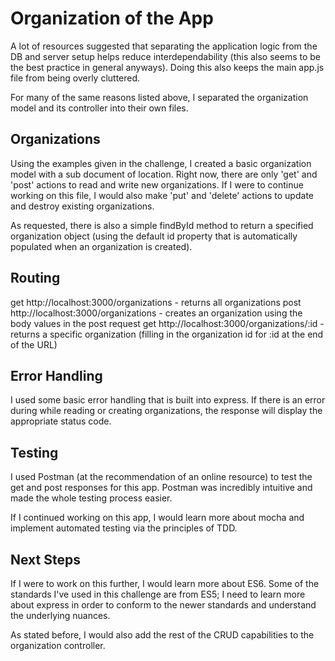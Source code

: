 # Organization of the App

 A lot of resources suggested that separating the application logic from the DB and server setup helps reduce interdependability (this also seems to be the best practice in general anyways). Doing this also keeps the main app.js file from being overly cluttered.

For many of the same reasons listed above, I separated the organization model and its controller into their own files.

## Organizations

Using the examples given in the challenge, I created a basic organization model with a sub document of location. Right now, there are only 'get' and 'post' actions to read and write new organizations. If I were to continue working on this file, I would also make 'put' and 'delete' actions to update and destroy existing organizations.

As requested, there is also a simple findById method to return a specified organization object (using the default id property that is automatically populated when an organization is created).

## Routing

get http://localhost:3000/organizations - returns all organizations
post http://localhost:3000/organizations - creates an organization using the body values in the post request
get http://localhost:3000/organizations/:id - returns a specific organization (filling in the organization id for :id at the end of the URL)


## Error Handling

I used some basic error handling that is built into express. If there is an error during while reading or creating organizations, the response will display the appropriate status code.

## Testing

I used Postman (at the recommendation of an online resource) to test the get and post responses for this app. Postman was incredibly intuitive and made the whole testing process easier.

If I continued working on this app, I would learn more about mocha and implement automated testing via the principles of TDD.

## Next Steps

If I were to work on this further, I would learn more about ES6. Some of the standards I've used in this challenge are from ES5; I need to learn more about express in order to conform to the newer standards and understand the underlying nuances.

As stated before, I would also add the rest of the CRUD capabilities to the organization controller.
